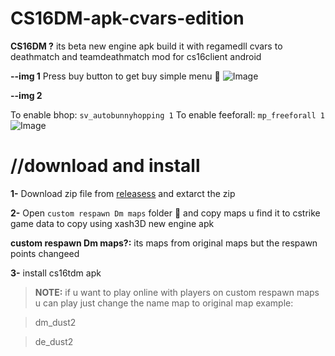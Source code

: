 # CS16DM-apk-cvars-edition

**CS16DM ?**
its beta new engine apk build it with regamedll cvars to deathmatch and teamdeathmatch mod for cs16client android

**--img 1** 
Press buy button to get buy simple menu 🤏
![Image](https://github.com/user-attachments/assets/575b4b25-e830-49bf-9637-03713565aab2)

**--img 2**

To enable bhop: `sv_autobunnyhopping 1`
To enable feeforall: `mp_freeforall 1`
![Image](https://github.com/user-attachments/assets/516d950a-d499-4ce2-ab35-21059021fa98)

# //download and install
**1-** Download zip file from [releasess](https://github.com/happyhere-TN/CS16DM-apk-cvars-edition-/releases)
and extarct the zip 

**2-** Open `custom respawn Dm maps` folder 📁 and copy maps u find it to cstrike game data to copy using xash3D new engine apk

**custom respawn Dm maps?:**  its maps from original maps but the respawn points changeed 

**3-** install cs16tdm apk 

> **NOTE:**
>if u want to play online with players on custom respawn maps u can play just change the name map to original map
example:

>dm_dust2

>de_dust2
